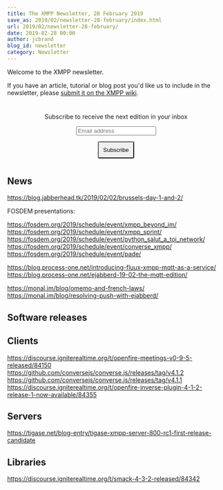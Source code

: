 ```yaml
---
title: The XMPP Newsletter, 28 February 2019
save_as: 2019/02/newsletter-28-february/index.html
url: 2019/02/newsletter-28-february/
date: 2019-02-28 00:00
author: jcbrand
blog_id: newsletter
category: Newsletter
---
```


Welcome to the XMPP newsletter.

If you have an article, tutorial or blog post you'd like us to include in the
newsletter, please [submit it on the XMPP wiki](https://wiki.xmpp.org/web/News_and_Articles_for_the_next_XMPP_Newsletter).

<form style="padding: 10px; text-align:center; margin-bottom: 30px;"
      action="https://tinyletter.com/xmpp" method="post" target="popupwindow"
      onsubmit="window.open('https://tinyletter.com/xmpp', 'popupwindow',
      'scrollbars=yes,width=800,height=600');return true">
<p><label for="tlemail">Subscribe to receive the next edition in your inbox</label></p>
<p><input type="text" placeholder="Email address" name="email" id="tlemail" /></p>
<input type="hidden" value="1" name="embed"/>
<input type="submit" style="padding: 10px; border-radius: 5%" value="Subscribe" />
</form>

## News

https://blog.jabberhead.tk/2019/02/02/brussels-day-1-and-2/

FOSDEM presentations:

https://fosdem.org/2019/schedule/event/xmpp_beyond_im/
https://fosdem.org/2019/schedule/event/xmpp_sprint/
https://fosdem.org/2019/schedule/event/python_salut_a_toi_network/
https://fosdem.org/2019/schedule/event/converse_xmpp/
https://fosdem.org/2019/schedule/event/pade/

https://blog.process-one.net/introducing-fluux-xmpp-mqtt-as-a-service/
https://blog.process-one.net/ejabberd-19-02-the-mqtt-edition/

https://monal.im/blog/omemo-and-french-laws/
https://monal.im/blog/resolving-push-with-ejabberd/

## Software releases

## Clients

https://discourse.igniterealtime.org/t/openfire-meetings-v0-9-5-released/84150
https://github.com/conversejs/converse.js/releases/tag/v4.1.2
https://github.com/conversejs/converse.js/releases/tag/v4.1.1
https://discourse.igniterealtime.org/t/openfire-inverse-plugin-4-1-2-release-1-now-available/84355

## Servers

https://tigase.net/blog-entry/tigase-xmpp-server-800-rc1-first-release-candidate

## Libraries

https://discourse.igniterealtime.org/t/smack-4-3-2-released/84342
